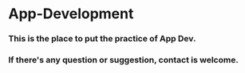 # App-Development
### This is the place to put the practice of App Dev.
### If there's any question or suggestion, contact is welcome.
